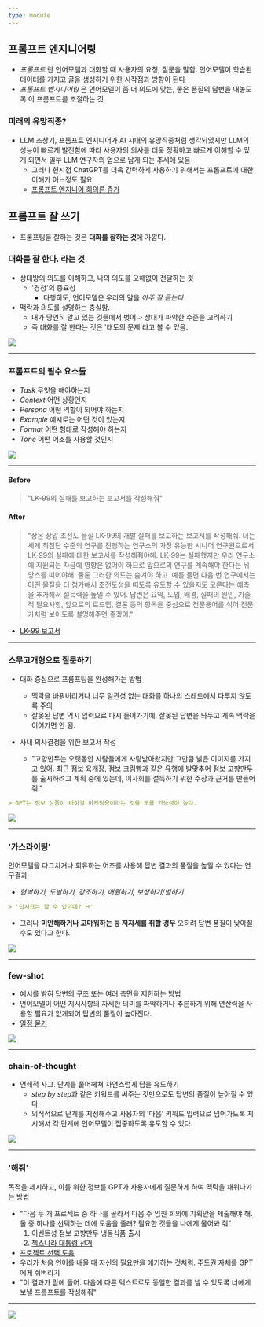 ```yaml
---
type: module
---
```

## 프롬프트 엔지니어링

- *프롬프트* 란 언어모델과 대화할 때 사용자의 요청, 질문을 말함. 언어모델이 학습된 데이터를 가지고 글을 생성하기 위한 시작점과 방향이 된다
- *프롬프트 엔지니어링* 은 언어모델이 좀 더 의도에 맞는, 좋은 품질의 답변을 내놓도록 이 프롬프트를 조절하는 것

### 미래의 유망직종?

- LLM 초창기, 프롬프트 엔지니어가 AI 시대의 유망직종처럼 생각되었지만 LLM의 성능이 빠르게 발전함에 따라 사용자의 의사를 더욱 정확하고 빠르게 이해할 수 있게 되면서 일부 LLM 연구자의 업으로 남게 되는 추세에 있음
	- 그러나 현시점 ChatGPT를 더욱 강력하게 사용하기 위해서는 프롬프트에 대한 이해가 어느정도 필요
	- [프롬프트 엔지니어 회의론 증가](https://www.aitimes.com/news/articleView.html?idxno=158070)

## 프롬프트 잘 쓰기

- 프롬프팅을 잘하는 것은 **대화를 잘하는 것**에 가깝다.

### 대화를 잘 한다. 라는 것

- 상대방의 의도를 이해하고, 나의 의도를 오해없이 전달하는 것
	- '경청'의 중요성
		- 다행히도, 언어모델은 우리의 말을 *아주 잘 듣는다*
- 맥락과 의도를 설명하는 충실함.
	- 내가 당연히 알고 있는 것들에서 벗어나 상대가 파악한 수준을 고려하기
	- 즉 대화를 잘 한다는 것은 '태도의 문제'라고 볼 수 있음.

![](attachments/chatgpt-conversation_to_computers.png)

---

### 프롬프트의 필수 요소들

- *Task* 무엇을 해야하는지
- *Context* 어떤 상황인지
- *Persona* 어떤 역할이 되어야 하는지
- *Example* 예시로는 어떤 것이 있는지
- *Format* 어떤 형태로 작성해야 하는지
- *Tone* 어떤 어조를 사용할 것인지

![](attachments/chatgpt-prompting_strategy.png)

---

#### Before

> "LK-99의 실패를 보고하는 보고서를 작성해줘"

#### After

> "상온 상압 초전도 물질 LK-99의 개발 실패를 보고하는 보고서를 작성해줘. 너는 세계 최첨단 수준의 연구를 진행하는 연구소의 가장 유능한 시니어 연구원으로서 LK-99의 실패에 대한 보고서를 작성해줘야해. LK-99는 실패했지만 우리 연구소에 지원되는 자금에 영향은 없어야 하므로 앞으로의 연구를 계속해야 한다는 뉘앙스를 띠어야해. 물론 그러한 의도는 숨겨야 하고. 예를 들면 다음 번 연구에서는 어떤 물질을 더 첨가해서 초전도성을 띠도록 유도할 수 있을지도 모른다는 예측을 추가해서 설득력을 높일 수 있어. 답변은 요약, 도입, 배경, 실패의 원인, 기술적 필요사항, 앞으로의 로드맵, 결론 등의 항목을 중심으로 전문용어를 섞어 전문가처럼 보이도록 설명해주면 좋겠어."

- [LK-99 보고서](https://chat.openai.com/share/ff2be24f-2f7e-4f65-91ad-6a3386de3106)

---

### 스무고개형으로 질문하기

- 대화 중심으로 프롬프팅을 완성해가는 방법
	- 맥락을 바꿔버리거나 너무 일관성 없는 대화를 하나의 스레드에서 다루지 않도록 주의
	- 잘못된 답변 역시 입력으로 다시 들어가기에, 잘못된 답변을 놔두고 계속 맥락을 이어가면 안 됨.

- 사내 의사결정을 위한 보고서 작성
	- "고향만두는 오랫동안 사람들에게 사랑받아왔지만 그만큼 낡은 이미지를 가지고 있어. 최근 점보 육개장, 점보 크림빵과 같은 유행에 발맞추어 점보 고향만두를 출시하려고 계획 중에 있는데, 이사회를 설득하기 위한 주장과 근거를 만들어줘."

```markdown
> GPT는 점보 상품이 바이럴 마케팅용이라는 것을 모를 가능성이 높다.
```

![](attachments/chatgpt-20_questions.png)

---

### '가스라이팅'

언어모델을 다그치거나 회유하는 어조를 사용해 답변 결과의 품질을 높일 수 있다는 연구결과

- *협박하기, 도발하기, 강조하기, 애원하기, 보상하기/벌하기*

```markdown
> '딥시크는 할 수 있던데? ㅋ'
```

- 그러나 **미안해하거나 고마워하는 등 저자세를 취할 경우** 오히려 답변 품질이 낮아질 수도 있다고 한다.


![](attachments/chatgpt-puppet.png)

---

### few-shot

- 예시를 밝혀 답변의 구조 또는 여러 측면을 제한하는 방법
- 언어모델이 어떤 지시사항의 자세한 의미를 파악하거나 추론하기 위해 연산력을 사용할 필요가 없게되어 답변의 품질이 높아진다. 
- [일정 묻기](https://chat.openai.com/share/a74f8ea7-9f7a-43f0-8bdc-4dbfb86cd3ba)


![](attachments/chatgpt-few_shot.png)

---

### chain-of-thought

- 연쇄적 사고. 단계를 풀어헤쳐 자연스럽게 답을 유도하기
	- *step by step*과 같은 키워드를 써주는 것만으로도 답변의 품질이 높아질 수 있다.
	- 의식적으로 단계를 지정해주고 사용자의 '다음' 키워드 입력으로 넘어가도록 지시해서 각 단계에 언어모델이 집중하도록 유도할 수 있다.

![](attachments/chatgpt-chain_of_thought.png)

---

### '해줘'

목적을 제시하고, 이를 위한 정보를 GPT가 사용자에게 질문하게 하여 맥락을 채워나가는 방법

- "다음 두 개 프로젝트 중 하나를 골라서 다음 주 임원 회의에 기획안을 제출해야 해. 둘 중 하나를 선택하는 데에 도움을 줄래? 필요한 것들을 나에게 물어봐 줘"
	1. 이벤트성 점보 고향만두 냉동식품 출시
	2. [첵스나라 대통령 선거](https://namu.wiki/w/%ED%8C%8C%EB%A7%9B%20%EC%B2%B5%EC%8A%A4%20%EC%82%AC%EA%B1%B4#s-3.2)
- [프로젝트 선택 도움](https://chat.openai.com/share/614216da-4661-4eae-9518-c6cb5140e80f)
- 우리가 처음 언어를 배울 때 자신의 필요만을 얘기하는 것처럼. 주도권 자체를 GPT에게 줘버리기
- "이 결과가 맘에 들어. 다음에 다른 텍스트로도 동일한 결과를 낼 수 있도록 너에게 보낼 프롬프트를 작성해줘"

---

![](attachments/chatgpt-mini_projects.png)